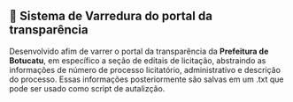 <h2>🧹 Sistema de Varredura do portal da transparência</h2>
<span>Desenvolvido afim de varrer o portal da transparência da <strong>Prefeitura de Botucatu</strong>, em específico a seção de editais de licitação, abstraindo as informações de número de processo licitatório, administrativo e
descrição do processo. Essas informações posteriormente são salvas em um .txt que pode ser usado como script de autalizção.</span>
